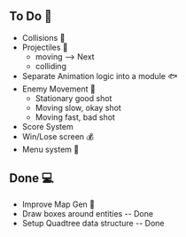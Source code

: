 ## To Do :cake:

- Collisions :bear:
- Projectiles :christmas_tree: 
  - moving --> Next
  - colliding
- Separate Animation logic into a module :fish:
- Enemy Movement :candy:
  - Stationary good shot
  - Moving slow, okay shot
  - Moving fast, bad shot
- Score System
- Win/Lose screen :moneybag:
- Menu system :jack_o_lantern:

## Done :computer:
- Improve Map Gen :crown:
- Draw boxes around entities -- Done
- Setup Quadtree data structure -- Done
